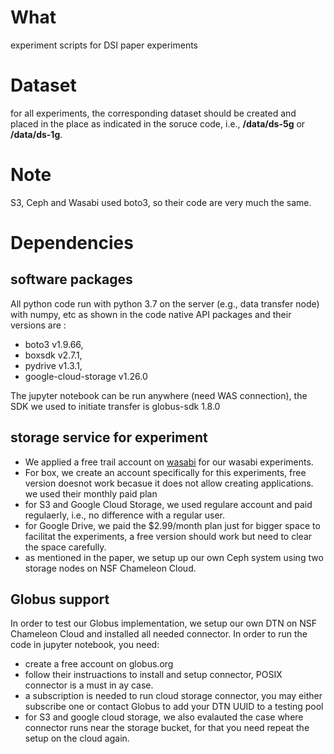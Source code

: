# What
experiment scripts for DSI paper experiments 

# Dataset
for all experiments, the corresponding dataset should be created and placed in the place as indicated in the soruce code, i.e., **/data/ds-5g** or **/data/ds-1g**. 

# Note
S3, Ceph and Wasabi used boto3, so their code are very much the same.

# Dependencies 
## software packages
All python code run with python 3.7 on the server (e.g., data transfer node) with numpy, etc as shown in the code
native API packages and their versions are :
* boto3 v1.9.66, 
* boxsdk v2.7.1, 
* pydrive v1.3.1, 
* google-cloud-storage v1.26.0

The jupyter notebook can be run anywhere (need WAS connection), the SDK we used to initiate transfer is globus-sdk 1.8.0

## storage service for experiment
* We applied a free trail account on [wasabi](https://wasabi.com/) for our wasabi experiments.
* For box, we create an account specifically for this experiments, free version doesnot work becasue it does not allow creating applications. we used their monthly paid plan 
* for S3 and Google Cloud Storage, we used regulare account and paid regulaerly, i.e., no difference with a regular user.
* for Google Drive, we paid the $2.99/month plan just for bigger space to facilitat the experiments, a free version should work but need to clear the space carefully.
* as mentioned in the paper, we setup up our own Ceph system using two storage nodes on NSF Chameleon Cloud. 

## Globus support
In order to test our Globus implementation, we setup our own DTN on NSF Chameleon Cloud and installed all needed connector. In order to run the code in jupyter notebook, you need:
* create a free account on globus.org
* follow their instruactions to install and setup connector, POSIX connector is a must in ay case.
* a subscription is needed to run cloud storage connector, you may either subscribe one or contact Globus to add your DTN UUID to a testing pool
* for S3 and google cloud storage, we also evalauted the case where connector runs near the storage bucket, for that you need repeat the setup on the cloud again.

